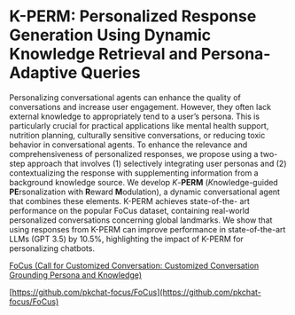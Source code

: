 # K-PERM: Personalized Response Generation Using Dynamic Knowledge Retrieval and Persona-Adaptive Queries

Personalizing conversational agents can
enhance the quality of conversations and
increase user engagement. However, they often
lack external knowledge to appropriately tend
to a user’s persona. This is particularly crucial
for practical applications like mental health
support, nutrition planning, culturally sensitive
conversations, or reducing toxic behavior in
conversational agents. To enhance the relevance and comprehensiveness of personalized
responses, we propose using a two-step approach that involves (1) selectively integrating
user personas and (2) contextualizing the
response with supplementing information
from a background knowledge source. We
develop *K*-**PERM** (*K*nowledge-guided
**PE**rsonalization with **R**eward **M**odulation), a
dynamic conversational agent that combines
these elements. K-PERM achieves state-of-the-
art performance on the popular FoCus dataset,
containing real-world personalized conversations concerning global landmarks. We
show that using responses from K-PERM can
improve performance in state-of-the-art LLMs
(GPT 3.5) by 10.5%, highlighting the impact of
K-PERM for personalizing chatbots.

[FoCus (Call for Customized Conversation: Customized Conversation Grounding Persona and Knowledge)](https://paperswithcode.com/dataset/focus)

[https://github.com/pkchat-focus/FoCus](https://github.com/pkchat-focus/FoCus)

